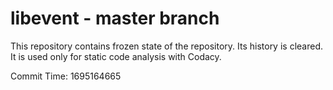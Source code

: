 # libevent - master branch

This repository contains frozen state of the repository.
Its history is cleared. It is used only for static code
analysis with Codacy.

Commit Time: 1695164665